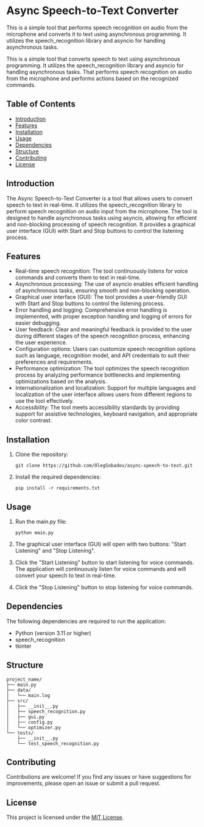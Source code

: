 # Async Speech-to-Text Converter

This is a simple tool that performs speech recognition on audio from the microphone and converts it to text using asynchronous programming. It utilizes the speech_recognition library and asyncio for handling asynchronous tasks.

This is a simple tool that converts speech to text using asynchronous programming. It utilizes the speech_recognition library and asyncio for handling asynchronous tasks. 
That performs speech recognition on audio from the microphone and performs actions based on the recognized commands. 

## Table of Contents

- [Introduction](#introduction)
- [Features](#features)
- [Installation](#installation)
- [Usage](#usage)
- [Dependencies](#dependencies)
- [Structure](#structure)
- [Contributing](#contributing)
- [License](#license)


## Introduction

The Async Speech-to-Text Converter is a tool that allows users to convert speech to text in real-time. It utilizes the speech_recognition library to perform speech recognition on audio input from the microphone. The tool is designed to handle asynchronous tasks using asyncio, allowing for efficient and non-blocking processing of speech recognition.
It provides a graphical user interface (GUI) with Start and Stop buttons to control the listening process.

## Features
- Real-time speech recognition: The tool continuously listens for voice commands and converts them to text in real-time.
- Asynchronous processing: The use of asyncio enables efficient handling of asynchronous tasks, ensuring smooth and non-blocking operation.
- Graphical user interface (GUI): The tool provides a user-friendly GUI with Start and Stop buttons to control the listening process.
- Error handling and logging: Comprehensive error handling is implemented, with proper exception handling and logging of errors for easier debugging.
- User feedback: Clear and meaningful feedback is provided to the user during different stages of the speech recognition process, enhancing the user experience.
- Configuration options: Users can customize speech recognition options such as language, recognition model, and API credentials to suit their preferences and requirements.
- Performance optimization: The tool optimizes the speech recognition process by analyzing performance bottlenecks and implementing optimizations based on the analysis.
- Internationalization and localization: Support for multiple languages and localization of the user interface allows users from different regions to use the tool effectively.
- Accessibility: The tool meets accessibility standards by providing support for assistive technologies, keyboard navigation, and appropriate color contrast.


## Installation

1. Clone the repository:

   ```shell
   git clone https://github.com/OlegSobadov/async-speech-to-text.git

2. Install the required dependencies:
    ```shell
    pip install -r requirements.txt

## Usage
1. Run the main.py file:

    ```shell
    python main.py

2. The graphical user interface (GUI) will open with two buttons: "Start Listening" and "Stop Listening".

3. Click the "Start Listening" button to start listening for voice commands. The application will continuously listen for voice commands and will convert your speech to text in real-time.

4. Click the "Stop Listening" button to stop listening for voice commands.

## Dependencies
The following dependencies are required to run the application:

- Python (version 3.11 or higher)
- speech_recognition
- tkinter

## Structure
```shell
project_name/
├── main.py
├── data/
│   └── main.log
├── src/
│   ├── __init__.py
│   ├── speech_recognition.py
│   ├── gui.py
│   ├── config.py
│   └── optimizer.py
└── tests/
    ├── __init__.py
    └── test_speech_recognition.py
```

## Contributing
Contributions are welcome! If you find any issues or have suggestions for improvements, please open an issue or submit a pull request.

## License
This project is licensed under the [MIT License](#).





